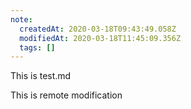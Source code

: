 ```yaml
---
note:
  createdAt: 2020-03-18T09:43:49.058Z
  modifiedAt: 2020-03-18T11:45:09.356Z
  tags: []
---
```

This is test.md

This is remote modification
